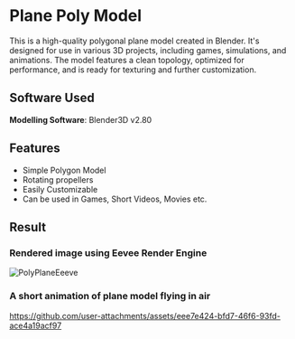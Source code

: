# Plane Poly Model

This is a high-quality polygonal plane model created in Blender. It's designed for use in various 3D projects, including games, simulations, and animations. The model features a clean topology, optimized for performance, and is ready for texturing and further customization.


## Software Used

**Modelling Software**: Blender3D v2.80

## Features

- Simple Polygon Model
- Rotating propellers
- Easily Customizable
- Can be used in Games, Short Videos, Movies etc.

## Result
### Rendered image using Eevee Render Engine
![PolyPlaneEeeve](https://github.com/user-attachments/assets/7bb35e74-4ded-4b4d-8357-e06de1661f32)

### A short animation of plane model flying in air
https://github.com/user-attachments/assets/eee7e424-bfd7-46f6-93fd-ace4a19acf97
